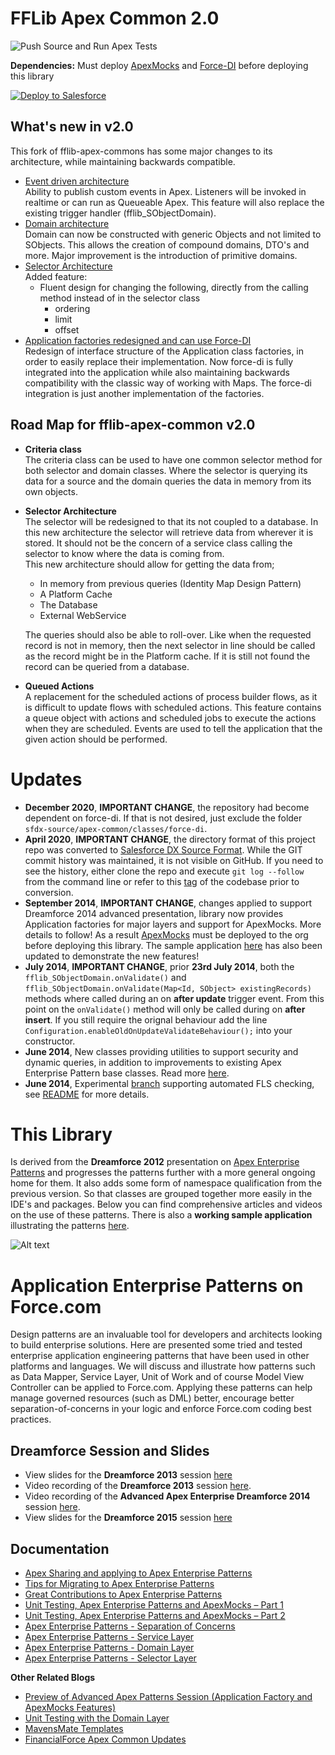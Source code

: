 FFLib Apex Common 2.0
=================

![Push Source and Run Apex Tests](https://github.com/apex-enterprise-patterns/fflib-apex-common/workflows/Create%20a%20Scratch%20Org,%20Push%20Source%20and%20Run%20Apex%20Tests/badge.svg)


**Dependencies:** Must deploy [ApexMocks](https://github.com/apex-enterprise-patterns/fflib-apex-mocks) 
and [Force-DI](https://github.com/apex-enterprise-patterns/force-di) before deploying this library

<a href="https://githubsfdeploy.herokuapp.com">
  <img alt="Deploy to Salesforce"
       src="https://raw.githubusercontent.com/afawcett/githubsfdeploy/master/src/main/webapp/resources/img/deploy.png">
</a>

## What's new in v2.0
This fork of fflib-apex-commons has some major changes to its architecture, while maintaining backwards compatible.

- [Event driven architecture](docs/events/README.md) <br/>
  Ability to publish custom events in Apex. 
  Listeners will be invoked in realtime or can run as Queueable Apex.
  This feature will also replace the existing trigger handler (fflib_SObjectDomain).
- [Domain architecture](docs/domains/README.md) <br/>
  Domain can now be constructed with generic Objects and not limited to SObjects.
  This allows the creation of compound domains, DTO's and more.
  Major improvement is the introduction of primitive domains.
- [Selector Architecture](docs/selector/README.md) <br/>
  Added feature:
  - Fluent design for changing the following, directly from the calling method instead of in the selector class 
    - ordering 
    - limit
    - offset
- [Application factories redesigned and can use Force-DI](docs/application/README.md) <br/>
  Redesign of interface structure of the Application class factories, in order to easily replace their implementation.
  Now force-di is fully integrated into the application 
  while also maintaining backwards compatibility with the classic way of working with Maps.
  The force-di integration is just another implementation of the factories.
  
  
## Road Map for fflib-apex-common v2.0

- **Criteria class** <br/> 
  The criteria class can be used to have one common selector method for both selector and domain classes. 
  Where the selector is querying its data for a source and the domain queries the data in memory from its own objects.
  
- **Selector Architecture** <br/>
  The selector will be redesigned to that its not coupled to a database. 
  In this new architecture the selector will retrieve data from wherever it is stored.
  It should not be the concern of a service class calling the selector to know where the data is coming from.  
  This new architecture should allow for getting the data from; 
    - In memory
      from previous queries (Identity Map Design Pattern)  
    - A Platform Cache
    - The Database
    - External WebService
    
  The queries should also be able to roll-over. 
  Like when the requested record is not in memory, 
  then the next selector in line should be called as the record might be in the Platform cache. 
  If it is still not found the record can be queried from a database.
  
- **Queued Actions** <br/>
  A replacement for the scheduled actions of process builder flows,
  as it is difficult to update flows with scheduled actions.
  This feature contains a queue object with actions and scheduled jobs 
  to execute the actions when they are scheduled. 
  Events are used to tell the application that the given action should be performed.

  

Updates
=======

- **December 2020**, **IMPORTANT CHANGE**, the repository had become dependent on force-di. If that is not desired, just exclude the folder `sfdx-source/apex-common/classes/force-di`. 
- **April 2020**, **IMPORTANT CHANGE**, the directory format of this project repo was converted to [Salesforce DX Source Format](https://developer.salesforce.com/docs/atlas.en-us.sfdx_dev.meta/sfdx_dev/sfdx_dev_source_file_format.htm).  While the GIT commit history was maintained, it is not visible on GitHub.  If you need to see the history, either clone the repo and execute `git log --follow` from the command line or refer to this [tag](https://github.com/apex-enterprise-patterns/fflib-apex-common/tree/metadata-format-prior-to-dx-source-format-conversion) of the codebase prior to conversion.
- **September 2014**, **IMPORTANT CHANGE**, changes applied to support Dreamforce 2014 advanced presentation, library now provides Application factories for major layers and support for ApexMocks. More details to follow! As a result [ApexMocks](https://github.com/apex-enterprise-patterns/fflib-apex-mocks) must be deployed to the org before deploying this library. The sample application [here](https://github.com/apex-enterprise-patterns/fflib-apex-common-samplecode) has also been updated to demonstrate the new features!
- **July 2014**, **IMPORTANT CHANGE**, prior **23rd July 2014**, both the ``fflib_SObjectDomain.onValidate()`` and ``fflib_SObjectDomain.onValidate(Map<Id, SObject> existingRecords)`` methods where called during an on **after update** trigger event. From this point on the ``onValidate()`` method will only be called during on **after insert**. If you still require the orignal behaviour add the line ``Configuration.enableOldOnUpdateValidateBehaviour();`` into your constructor.
- **June 2014**, New classes providing utilities to support security and dynamic queries, in addition to improvements to existing Apex Enterprise Pattern base classes. Read more [here](http://andyinthecloud.com/2014/06/28/financialforce-apex-common-updates/).
- **June 2014**, Experimental [branch](https://github.com/apex-enterprise-patterns/fflib-apex-common/tree/fls-support-experiment) supporting automated FLS checking, see [README](https://github.com/apex-enterprise-patterns/fflib-apex-common/tree/fls-support-experiment#expirimental-crud-and-fls-support) for more details.

This Library
============

Is derived from the **Dreamforce 2012** presentation on [Apex Enterprise Patterns](https://github.com/financialforcedev/df12-apex-enterprise-patterns) and progresses the patterns further with a more general ongoing home for them. It also adds some form of namespace qualification from the previous version. So that classes are grouped together more easily in the IDE's and packages. Below you can find comprehensive articles and videos on the use of these patterns. There is also a **working sample application** illustrating the patterns [here](https://github.com/apex-enterprise-patterns/fflib-apex-common-samplecode).

![Alt text](/images/patternsturning.png "Optional title")

Application Enterprise Patterns on Force.com
============================================

Design patterns are an invaluable tool for developers and architects looking to build enterprise solutions. Here are presented some tried and tested enterprise application engineering patterns that have been used in other platforms and languages. We will discuss and illustrate how patterns such as Data Mapper, Service Layer, Unit of Work and of course Model View Controller can be applied to Force.com. Applying these patterns can help manage governed resources (such as DML) better, encourage better separation-of-concerns in your logic and enforce Force.com coding best practices.

Dreamforce Session and Slides
-----------------------------

- View slides for the **Dreamforce 2013** session [here](https://docs.google.com/file/d/0B6brfGow3cD8RVVYc1dCX2s0S1E/edit) 
- Video recording of the **Dreamforce 2013** session [here](http://www.youtube.com/watch?v=qlq46AEAlLI).
- Video recording of the **Advanced Apex Enterprise Dreamforce 2014** session [here](http://dreamforce.vidyard.com/watch/7QtP2628KmtXfmiwI-7B1w%20).
- View slides for the **Dreamforce 2015** session [here](http://www.slideshare.net/andyinthecloud/building-strong-foundations-apex-enterprise-patterns)

Documentation
-------------

- [Apex Sharing and applying to Apex Enterprise Patterns](http://andyinthecloud.com/2016/01/10/apex-sharing-and-applying-to-apex-enterprise-patterns/)
- [Tips for Migrating to Apex Enterprise Patterns](http://andyinthecloud.com/2015/09/30/tips-for-migrating-to-apex-enterprise-patterns/)
- [Great Contributions to Apex Enterprise Patterns](http://andyinthecloud.com/2015/07/25/great-contributions-to-apex-enterprise-patterns/)
- [Unit Testing, Apex Enterprise Patterns and ApexMocks – Part 1](http://andyinthecloud.com/2015/03/22/unit-testing-with-apex-enterprise-patterns-and-apexmocks-part-1/)
- [Unit Testing, Apex Enterprise Patterns and ApexMocks – Part 2](http://andyinthecloud.com/2015/03/29/unit-testing-apex-enterprise-patterns-and-apexmocks-part-2/)
- [Apex Enterprise Patterns - Separation of Concerns](http://wiki.developerforce.com/page/Apex_Enterprise_Patterns_-_Separation_of_Concerns)
- [Apex Enterprise Patterns - Service Layer](http://wiki.developerforce.com/page/Apex_Enterprise_Patterns_-_Service_Layer)
- [Apex Enterprise Patterns - Domain Layer](http://wiki.developerforce.com/page/Apex_Enterprise_Patterns_-_Domain_Layer)
- [Apex Enterprise Patterns - Selector Layer](https://github.com/financialforcedev/df12-apex-enterprise-patterns#data-mapper-selector)

**Other Related Blogs**

- [Preview of Advanced Apex Patterns Session (Application Factory and ApexMocks Features)](http://andyinthecloud.com/2014/08/26/preview-of-advanced-apex-enterprise-patterns-session/)
- [Unit Testing with the Domain Layer](http://andyinthecloud.com/2014/03/23/unit-testing-with-the-domain-layer/)
- [MavensMate Templates](http://andyinthecloud.com/2014/05/23/mavensmate-templates-and-apex-enterprise-patterns/)
- [FinancialForce Apex Common Updates](http://andyinthecloud.com/2014/06/28/financialforce-apex-common-updates/)

